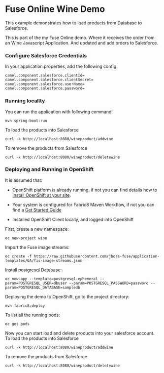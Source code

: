 # Fuse Online Wine Demo

This example demonstrates how to load products from Database to Salesforce.

This is part of the my Fuse Online demo. Where it receives the order from an Wine Javascript Application. And updated and add orders to Salesforce. 


### Configure Salesforce Credentials

In your application.properties, add the following config:

	camel.component.salesforce.clientId=
	camel.component.salesforce.clientSecret=
	camel.component.salesforce.userName=
	camel.component.salesforce.password=


### Running locallty


You can run the application with following command:

    mvn spring-boot:run

To load the products into Salesforce

	curl -k http://localhost:8080/wineproduct/addwine

To remove the products from Salesforce

	curl -k http://localhost:8080/wineproduct/deletewine

### Deploying and Running in OpenShift

It is assumed that:
- OpenShift platform is already running, if not you can find details how to [Install OpenShift at your site](https://docs.openshift.com/container-platform/3.3/install_config/index.html).

- Your system is configured for Fabric8 Maven Workflow, if not you can find a [Get Started Guide](https://access.redhat.com/documentation/en/red-hat-jboss-middleware-for-openshift/3/single/red-hat-jboss-fuse-integration-services-20-for-openshift/)

- Installed OpenShift Client locally, and logged into OpenShift

First, create a new namespace:

	oc new-project wine

Import the Fuse image streams:

    oc create -f https://raw.githubusercontent.com/jboss-fuse/application-templates/GA/fis-image-streams.json

Install postgresql Database: 
	
	oc new-app --template=postgresql-ephemeral --param=POSTGRESQL_USER=dbuser --param=POSTGRESQL_PASSWORD=password --param=POSTGRESQL_DATABASE=sampledb

	
Deploying the demo to OpenShift, go to the project directory:

    mvn fabric8:deploy

To list all the running pods:

    oc get pods

Now you can start load and delete products into your salesforce account.
To load the products into Salesforce

	curl -k http://localhost:8080/wineproduct/addwine

To remove the products from Salesforce

	curl -k http://localhost:8080/wineproduct/deletewine

